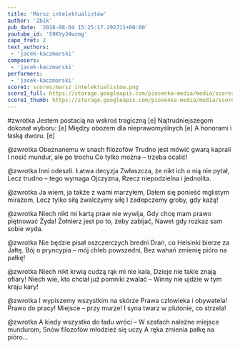 ```yaml
---
title: 'Marsz intelektualistów'
author: 'Zbik'
pub_date: '2018-08-04 15:25:17.292711+00:00'
youtube_id: '59KYyJ4wzmg'
capo_fret: 2
text_authors:
 - 'jacek-kaczmarski'
composers:
 - 'jacek-kaczmarski'
performers:
 - 'jacek-kaczmarski'
score1: scores/marsz_intelektualistow.png
score1_full: https://storage.googleapis.com/piosenka-media/media/scores/marsz_intelektualistow.png
score1_thumb: https://storage.googleapis.com/piosenka-media/media/scores/marsz_intelektualistow.png.180x0_q85_upscale.png
---
```


#zwrotka
Jestem postacią na wskroś tragiczną [e]
Najtrudniejszegom dokonał wyboru: [e]
Między obozem dla nieprawomyślnych [e]
A honorami i łaską dworu. [e]

@zwrotka
Obeznanemu w snach filozofów
Trudno jest mówić gwarą kaprali
I nosić mundur, ale po trochu
Co tylko można – trzeba ocalić!

@zwrotka
Inni odeszli. Łatwa decyzja
Zwłaszcza, że nikt ich o nią nie pytał,
Lecz trudno – tego wymaga Ojczyzna,
Rzecz niepodzielna i jednolita.

@zwrotka
Ja wiem, ja także z wami marzyłem,
Dałem się ponieść mglistym mirażom,
Lecz tylko siłą zwalczymy siłę
I zadepczemy groby, gdy każą!

@zwrotka
Niech nikt mi kartą praw nie wywija,
Gdy chcę mam prawo piętnować Żyda!
Żołnierz jest po to, żeby zabijać,
Nawet gdy rozkaz sam sobie wyda.

@zwrotka
Nie będzie pisał oszczerczych bredni
Drań, co Helsinki bierze za Jałtę.
Bój o pryncypia – mój chleb powszedni,
Bez wahań zmienię pióro na pałkę!

@zwrotka
Niech nikt krwią cudzą rąk mi nie kala,
Dzieje nie takie znają ofiary!
Niech wie, kto chciał już pomniki zwalać –
Winny nie ujdzie w tym kraju kary!

@zwrotka
I wypiszemy wszystkim na skórze
Prawa człowieka i obywatela!
Prawo do pracy! Miejsce – przy murze!
I syna twarz w plutonie, co strzela!

@zwrotka
A kiedy wszystko do ładu wróci –
W szafach należne miejsce mundurom,
Snów filozofów młodzież się uczy
A ręka zmienia pałkę na pióro…